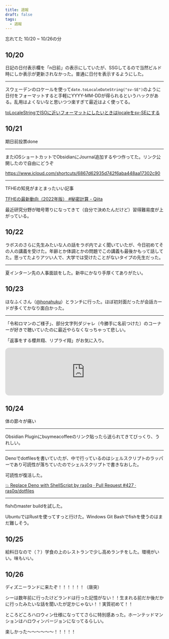 ```yaml
---
title: 週報
draft: false
tags:
  - 週報
---
```

忘れてた 10/20 ~ 10/26の分

## 10/20

日記の日付表示欄を「n日前」の表示にしていたが、SSGしてるので当然ビルド時にしか表示が更新されなかった。普通に日付を表示するようにした。

---

スウェーデンのロケールを使って`date.toLocaleDateString("sv-SE")`のように日付をフォーマットすると手軽にYYYY-MM-DDが得られるというハックがある。乱用はよくないなと思いつつ楽すぎて最近はよく使ってる。

[toLocaleStringでISOに近いフォーマットにしたいときはlocaleをsv-SEにする](https://zenn.dev/terrierscript/articles/2020-09-19-time-sv-se)

## 10/21

期日前投票done

---

またiOSショートカットでObsidianにJournal追加するやつ作ってた。リンク公開したので自由にどうぞ

<https://www.icloud.com/shortcuts/6867d62935d742f6aba448aa17302c90>

---

TFHEの知見がまとまったいい記事

[TFHEの最新動向（2022年版） #秘密計算 - Qiita](https://qiita.com/0917laplace/items/a24f24cb5f46a03f8b44)

最近研究分野が暗号寄りになってきて（自分で決めたんだけど）習得難易度が上がっている。

## 10/22

ラボスのさらに先生みたいな人の話をラボ内でよく聞いていたが、今日初めてその人の講義を受けた。年齢とか体調とかの問題でこの講義も最後かもって話してた。思ってたよりアツい人で、大学では受けたことがないタイプの先生だった。

---

夏インターン先の人事面談をした。新卒にかなり手厚くてありがたい。

## 10/23

ほなふくさん（[@honahuku](https://x.com/honahuku)）とランチに行った。ほぼ初対面だったが会話カードが多くてかなり面白かった。

---

「令和ロマンのご様子」、部分文字列ダジャレ（今勝手に名前つけた）のコーナーが好きで聴いていたのに最近やらなくなっちゃって悲しい。

「返事をする櫻井翔、リプライ翔」がお気に入り。

<iframe style="border-radius:12px" src="https://open.spotify.com/embed/episode/0cBF9N03rkHTucRKk3qghK?utm_source=generator" width="100%" height="152" frameBorder="0" allowfullscreen="" allow="autoplay; clipboard-write; encrypted-media; fullscreen; picture-in-picture" loading="lazy"></iframe>

## 10/24

体の節々が痛い

---

Obsidian Pluginにbuymeacoffeeのリンク貼ったら送られてきてびっくり、うれしい。

---

Denoでdotfilesを書いていたが、中で行っているのはシェルスクリプトのラッパーであり可読性が落ちていたのでシェルスクリプトで書きなおした。

可読性が復活した。

[💥 Replace Deno with ShellScript by ras0q · Pull Request #427 · ras0q/dotfiles](https://github.com/ras0q/dotfiles/pull/427)

---

fishのmaster buildを試した。

UbuntuではRustを使ってすっと行けた。Windows Git Bashでfishを使うのはまだ難しそう。

## 10/25

給料日なので（？）学食の上のレストランで少し高めランチをした。環境がいい。味もいい。

## 10/26

ディズニーランドに来たぞ！！！！！！（唐突）

シーは数年前に行ったけどランドは行った記憶がない！！生まれる前だか後だかに行ったみたいな話を聞いたが定かじゃない！！実質初めて！！

ところどころハロウィン仕様になっててさらに特別感あった。ホーンテッドマンションはハロウィンバージョンになってるらしい。

楽しかった～～～～～～！！！！！
